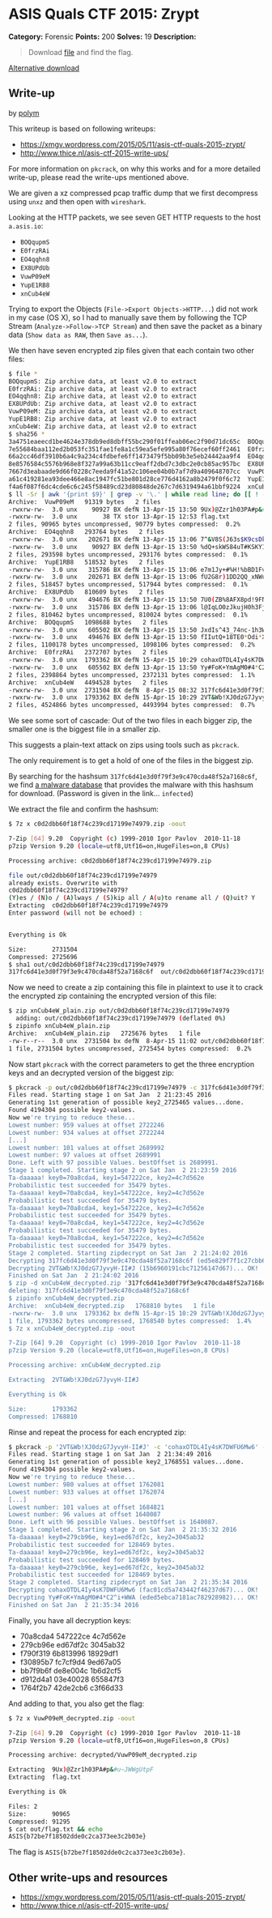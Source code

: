 # ASIS Quals CTF 2015: Zrypt

**Category:** Forensic
**Points:** 200
**Solves:** 19
**Description:**

> Download [file](http://tasks.asis-ctf.ir/zrypt_6a370fc7e33aa5f6a44a2be4999c4966) and find the flag.

[Alternative download](https://mega.nz/#!aAU2mJbQ)

## Write-up

by [polym](https://github.com/abpolym)

This writeup is based on following writeups:

* <https://xmgv.wordpress.com/2015/05/11/asis-ctf-quals-2015-zrypt/>
* <http://www.thice.nl/asis-ctf-2015-write-ups/>

For more information on `pkcrack`, on why this works and for a more detailed write-up, please read the write-ups mentioned above.

We are given a xz compressed pcap traffic dump that we first decompress using `unxz` and then open with `wireshark`.

Looking at the HTTP packets, we see seven GET HTTP requests to the host `a.asis.io`:

* `BOQqupmS`
* `E0frzRAi`
* `EO4qqhn8`
* `EX8UPdUb`
* `VuwP09eM`
* `YupE1RB8`
* `xnCub4eW`

Trying to export the Objects (`File->Export Objects->HTTP...`) did not work in my case (OS X), so I had to manually save them by following the TCP Stream (`Analyze->Follow->TCP Stream`) and then save the packet as a binary data (`Show data as RAW`, then `Save as...`).

We then have seven encrypted zip files given that each contain two other files:

```bash
$ file *
BOQqupmS: Zip archive data, at least v2.0 to extract
E0frzRAi: Zip archive data, at least v2.0 to extract
EO4qqhn8: Zip archive data, at least v2.0 to extract
EX8UPdUb: Zip archive data, at least v2.0 to extract
VuwP09eM: Zip archive data, at least v2.0 to extract
YupE1RB8: Zip archive data, at least v2.0 to extract
xnCub4eW: Zip archive data, at least v2.0 to extract
$ sha256 *
3a4751eaeecd1be4624e378db9ed8dbff55bc290f01ffeab06ec2f90d71dc65c  BOQqupmS
7e55684baa112ed2b053fc351fae1fe8a1c59ea5efe995a80f76ecef60ff2461  E0frzRAi
66a2cc46df3910b6a4c9a234c4fdbefe6ff1473479f5bb09b3e5eb24442aa9f4  EO4qqhn8
8e8576584c5576b968e8f327a99a63b11cc9eaff2dbd7c3dbc2e0cb85ac957bc  EX8UPdUb
7667d3eabaade9d66f0228c7eeda9f41a52c106ee04b0b7af7d9a409648707cc  VuwP09eM
a61c419281ea93dee466e8ac1947fc51be801d28ce776d4162a8b2479f0f6c72  YupE1RB8
f4a6f087f6dc4cde6c6c245f58489cd23d80848de267c7d6319494a61bbf9224  xnCub4eW
$ ll -Sr | awk '{print $9}' | grep -v '\.' | while read line; do [[ ! -z "$line" ]] && zipinfo "$line"; done
Archive:  VuwP09eM   91319 bytes   2 files
-rwxrw-rw-  3.0 unx    90927 BX defN 13-Apr-15 13:50 9Ux)@Zzr1h03PA#p&#u~JWWgUtpF
-rwxrw-rw-  3.0 unx       38 TX stor 13-Apr-15 12:53 flag.txt
2 files, 90965 bytes uncompressed, 90779 bytes compressed:  0.2%
Archive:  EO4qqhn8   293764 bytes   2 files
-rwxrw-rw-  3.0 unx   202671 BX defN 13-Apr-15 13:06 7^&V8S(J63s$K9csDk~xaFRDGK&Z
-rwxrw-rw-  3.0 unx    90927 BX defN 13-Apr-15 13:50 %dQ+skWS84uT#KSKY1uND$v+
2 files, 293598 bytes uncompressed, 293176 bytes compressed:  0.1%
Archive:  YupE1RB8   518532 bytes   2 files
-rwxrw-rw-  3.0 unx   315786 BX defN 13-Apr-15 13:06 e7m1Jy+#%H!%bBD1FvCB)m!JM0gE
-rwxrw-rw-  3.0 unx   202671 BX defN 13-Apr-15 13:06 fU2G8r)1DD2QQ_xNWuclyde#
2 files, 518457 bytes uncompressed, 517944 bytes compressed:  0.1%
Archive:  EX8UPdUb   810609 bytes   2 files
-rwxrw-rw-  3.0 unx   494676 BX defN 13-Apr-15 13:50 7U0(ZB%8AFX8pd!9FN~v1fePI@s
-rwxrw-rw-  3.0 unx   315786 BX defN 13-Apr-15 13:06 l@IqLO0zJkujH0h3Fj#Ztp!m
2 files, 810462 bytes uncompressed, 810024 bytes compressed:  0.1%
Archive:  BOQqupmS   1098688 bytes   2 files
-rwxrw-rw-  3.0 unx   605502 BX defN 13-Apr-15 13:50 JxdIs^43_74nc-1h3WGphjSUGigLPl
-rwxrw-rw-  3.0 unx   494676 BX defN 13-Apr-15 13:50 fIIutQ+18TE0*Odi*XxM
2 files, 1100178 bytes uncompressed, 1098106 bytes compressed:  0.2%
Archive:  E0frzRAi   2372707 bytes   2 files
-rwxrw-rw-  3.0 unx  1793362 BX defN 15-Apr-15 10:29 cohaxOTDL4Iy4sK7DWFU6Mw6
-rwxrw-rw-  3.0 unx   605502 BX defN 13-Apr-15 13:50 Yy#FoK+YmAgM0#4*C2^i+WWA
2 files, 2398864 bytes uncompressed, 2372131 bytes compressed:  1.1%
Archive:  xnCub4eW   4494528 bytes   2 files
-rwxrw-rw-  3.0 unx  2731504 BX defN  8-Apr-15 08:32 317fc6d41e3d0f79f3e9c470cda48f52a7168c6f
-rwxrw-rw-  3.0 unx  1793362 BX defN 15-Apr-15 10:29 2VT&Wb!XJ0dzG7JyvyH-II#J
2 files, 4524866 bytes uncompressed, 4493994 bytes compressed:  0.7%
```

We see some sort of cascade: Out of the two files in each bigger zip, the smaller one is the biggest file in a smaller zip.

This suggests a plain-text attack on zips using tools such as `pkcrack`.

The only requirement is to get a hold of one of the files in the biggest zip.

By searching for the hashsum `317fc6d41e3d0f79f3e9c470cda48f52a7168c6f`, we find [a malware database](http://malwaredb.malekal.com/index.php?hash=317fc6d41e3d0f79f3e9c470cda48f52a7168c6f) that provides the malware with this hashsum for download. (Password is given in the link... `infected`)

We extract the file and confirm the hashsum:

```bash
$ 7z x c0d2dbb60f18f74c239cd17199e74979.zip -oout

7-Zip [64] 9.20  Copyright (c) 1999-2010 Igor Pavlov  2010-11-18
p7zip Version 9.20 (locale=utf8,Utf16=on,HugeFiles=on,8 CPUs)

Processing archive: c0d2dbb60f18f74c239cd17199e74979.zip

file out/c0d2dbb60f18f74c239cd17199e74979
already exists. Overwrite with 
c0d2dbb60f18f74c239cd17199e74979?
(Y)es / (N)o / (A)lways / (S)kip all / A(u)to rename all / (Q)uit? Y
Extracting  c0d2dbb60f18f74c239cd17199e74979
Enter password (will not be echoed) :


Everything is Ok

Size:       2731504
Compressed: 2725696
$ sha1 out/c0d2dbb60f18f74c239cd17199e74979
317fc6d41e3d0f79f3e9c470cda48f52a7168c6f  out/c0d2dbb60f18f74c239cd17199e74979
```

Now we need to create a zip containing this file in plaintext to use it to crack the encrypted zip containing the encrypted version of this file:

```bash
$ zip xnCub4eW_plain.zip out/c0d2dbb60f18f74c239cd17199e74979 
  adding: out/c0d2dbb60f18f74c239cd17199e74979 (deflated 0%)
$ zipinfo xnCub4eW_plain.zip 
Archive:  xnCub4eW_plain.zip   2725676 bytes   1 file
-rw-r--r--  3.0 unx  2731504 bx defN  8-Apr-15 11:02 out/c0d2dbb60f18f74c239cd17199e74979
1 file, 2731504 bytes uncompressed, 2725454 bytes compressed:  0.2%
```

Now start `pkcrack` with the correct parameters to get the three encryption keys and an decrypted version of the biggest zip:

```bash
$ pkcrack -p out/c0d2dbb60f18f74c239cd17199e74979 -c 317fc6d41e3d0f79f3e9c470cda48f52a7168c6f -P xnCub4eW_plain.zip -d xnCub4eW_decrypted.zip -C xnCub4eW
Files read. Starting stage 1 on Sat Jan  2 21:23:45 2016
Generating 1st generation of possible key2_2725465 values...done.
Found 4194304 possible key2-values.
Now we're trying to reduce these...
Lowest number: 959 values at offset 2722246
Lowest number: 934 values at offset 2722244
[...]
Lowest number: 101 values at offset 2689992
Lowest number: 97 values at offset 2689991
Done. Left with 97 possible Values. bestOffset is 2689991.
Stage 1 completed. Starting stage 2 on Sat Jan  2 21:23:59 2016
Ta-daaaaa! key0=70a8cda4, key1=547222ce, key2=4c7d562e
Probabilistic test succeeded for 35479 bytes.
Ta-daaaaa! key0=70a8cda4, key1=547222ce, key2=4c7d562e
Probabilistic test succeeded for 35479 bytes.
Ta-daaaaa! key0=70a8cda4, key1=547222ce, key2=4c7d562e
Probabilistic test succeeded for 35479 bytes.
Ta-daaaaa! key0=70a8cda4, key1=547222ce, key2=4c7d562e
Probabilistic test succeeded for 35479 bytes.
Ta-daaaaa! key0=70a8cda4, key1=547222ce, key2=4c7d562e
Probabilistic test succeeded for 35479 bytes.
Stage 2 completed. Starting zipdecrypt on Sat Jan  2 21:24:02 2016
Decrypting 317fc6d41e3d0f79f3e9c470cda48f52a7168c6f (ed5e829f7f1c27cbb62e5458)... OK!
Decrypting 2VT&Wb!XJ0dzG7JyvyH-II#J (15b6960191cbc71256147d67)... OK!
Finished on Sat Jan  2 21:24:02 2016
$ zip -d xnCub4eW_decrypted.zip '317fc6d41e3d0f79f3e9c470cda48f52a7168c6f'
deleting: 317fc6d41e3d0f79f3e9c470cda48f52a7168c6f
$ zipinfo xnCub4eW_decrypted.zip 
Archive:  xnCub4eW_decrypted.zip   1768810 bytes   1 file
-rwxrw-rw-  3.0 unx  1793362 bx defN 15-Apr-15 10:29 2VT&Wb!XJ0dzG7JyvyH-II#J
1 file, 1793362 bytes uncompressed, 1768540 bytes compressed:  1.4%
$ 7z x xnCub4eW_decrypted.zip -oout

7-Zip [64] 9.20  Copyright (c) 1999-2010 Igor Pavlov  2010-11-18
p7zip Version 9.20 (locale=utf8,Utf16=on,HugeFiles=on,8 CPUs)

Processing archive: xnCub4eW_decrypted.zip

Extracting  2VT&Wb!XJ0dzG7JyvyH-II#J

Everything is Ok

Size:       1793362
Compressed: 1768810
```

Rinse and repeat the process for each encrypted zip:

```bash
$ pkcrack -p '2VT&Wb!XJ0dzG7JyvyH-II#J' -c 'cohaxOTDL4Iy4sK7DWFU6Mw6' -P xnCub4eW_decrypted.zip -d E0frzRAi_decrypted -C E0frzRAi
Files read. Starting stage 1 on Sat Jan  2 21:34:49 2016
Generating 1st generation of possible key2_1768551 values...done.
Found 4194304 possible key2-values.
Now we're trying to reduce these...
Lowest number: 980 values at offset 1762081
Lowest number: 933 values at offset 1762074
[...]
Lowest number: 101 values at offset 1684821
Lowest number: 96 values at offset 1640087
Done. Left with 96 possible Values. bestOffset is 1640087.
Stage 1 completed. Starting stage 2 on Sat Jan  2 21:35:32 2016
Ta-daaaaa! key0=279cb96e, key1=ed67df2c, key2=3045ab32
Probabilistic test succeeded for 128469 bytes.
Ta-daaaaa! key0=279cb96e, key1=ed67df2c, key2=3045ab32
Probabilistic test succeeded for 128469 bytes.
Ta-daaaaa! key0=279cb96e, key1=ed67df2c, key2=3045ab32
Probabilistic test succeeded for 128469 bytes.
Stage 2 completed. Starting zipdecrypt on Sat Jan  2 21:35:34 2016
Decrypting cohaxOTDL4Iy4sK7DWFU6Mw6 (fac01cd5a743442f46237d67)... OK!
Decrypting Yy#FoK+YmAgM0#4*C2^i+WWA (eded5ebca7181ac782928982)... OK!
Finished on Sat Jan  2 21:35:34 2016
```

Finally, you have all decryption keys:

* 70a8cda4 547222ce 4c7d562e
* 279cb96e ed67df2c 3045ab32
* f790f319 6b813996 18929df1
* f30895b7 fc7cf9d4 9ed67a05
* bb7f9b6f de8e004c 1b6d2cf5
* d912d4a1 03e40028 655847f3
* 1764f2b7 42de2cb6 c3f66d33

And adding to that, you also get the flag:

```bash
$ 7z x VuwP09eM_decrypted.zip -oout

7-Zip [64] 9.20  Copyright (c) 1999-2010 Igor Pavlov  2010-11-18
p7zip Version 9.20 (locale=utf8,Utf16=on,HugeFiles=on,8 CPUs)

Processing archive: decrypted/VuwP09eM_decrypted.zip

Extracting  9Ux)@Zzr1h03PA#p&#u~JWWgUtpF
Extracting  flag.txt

Everything is Ok

Files: 2
Size:       90965
Compressed: 91295
$ cat out/flag.txt && echo
ASIS{b72be7f18502dde0c2ca373ee3c2b03e}
```

The flag is `ASIS{b72be7f18502dde0c2ca373ee3c2b03e}`.
## Other write-ups and resources

* <https://xmgv.wordpress.com/2015/05/11/asis-ctf-quals-2015-zrypt/>
* <http://www.thice.nl/asis-ctf-2015-write-ups/>
